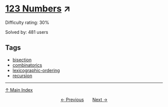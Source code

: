 # [123 Numbers](https://projecteuler.net/problem=698) ↗️

Difficulty rating: 30%

Solved by: 481 users
## Tags

- [bisection](../tags/bisection.md)
- [combinatorics](../tags/combinatorics.md)
- [lexicographic-ordering](../tags/lexicographic-ordering.md)
- [recursion](../tags/recursion.md)



---

[↑ Main Index](../README.md)


<div align=center><a href='697.md'>← Previous</a> &nbsp;&nbsp; &nbsp;&nbsp;  <a href='699.md'>Next →</a></div>
